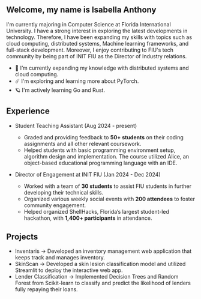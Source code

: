 ## Welcome, my name is Isabella Anthony

I'm currently majoring in Computer Science at Florida International University. I have a strong interest in exploring the latest developments in technology. Therefore, I have been expanding my skills with topics such as cloud computing, distributed systems, Machine learning frameworks, and full-stack development. Moreover, I enjoy contributing to FIU's tech community by being part of INIT FIU as the Director of Industry relations.

- 🌱  I’m currently expanding my knowledge with distributed systems and cloud computing.
-  :comet: I'm exploring and learning more about PyTorch.
- :ringed_planet:	I'm actively learning Go and Rust.


## Experience

- Student Teaching Assistant (Aug 2024 - present)
  - Graded and providing feedback to **50+ students** on their coding assignments and all other relevant coursework.
  - Helped students with basic programming environment setup, algorithm design and implementation. The course utilized Alice, an object-based educational programming language with an IDE.

- Director of Engagement at INIT FIU (Jan 2024 - Dec 2024)
  - Worked with a team of **30 students** to assist FIU students in further developing their technical skills.
  - Organized various weekly social events with **200 attendees** to foster community engagement.
  - Helped organized ShellHacks, Florida’s largest student-led hackathon, with **1,400+ participants** in attendance.

## Projects 
- Inventaris -> Developed an inventory management web application that keeps track and manages inventory.
- SkinScan -> Developed a skin lesion classification model and utilized Streamlit to deploy the interactive web app.
- Lender Classification  -> Implemented Decision Trees and Random Forest from Scikit-learn to classify and predict the likelihood of
lenders fully repaying their loans.


  



<!--
**Isabella-Anthony/Isabella-Anthony** is a ✨ _special_ ✨ repository because its `README.md` (this file) appears on your GitHub profile.

Here are some ideas to get you started:
I'm currently a Junior majoring in Computer Science at Florida International University. I have a strong interest in exploring the latest developments in technology. Therefore, I have been expanding my skills with topics such as data exploration, deep learning, and full-stack development.


- 🔭 I’m currently working on ...
- 🌱 I’m currently learning ...
- 👯 I’m looking to collaborate on ...
- 🤔 I’m looking for help with ...
- 💬 Ask me about ...
- 📫 How to reach me: ...
- 😄 Pronouns: ...
- ⚡ Fun fact: ...
-->
